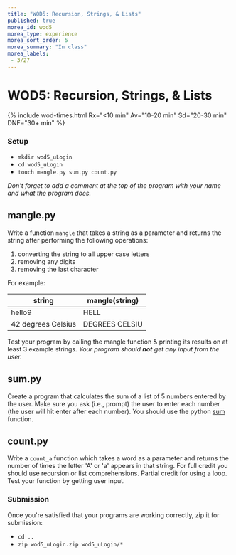 ```yaml
---
title: "WOD5: Recursion, Strings, & Lists"
published: true
morea_id: wod5
morea_type: experience
morea_sort_order: 5
morea_summary: "In class"
morea_labels:
 - 3/27
---
```

# WOD5: Recursion, Strings, & Lists


{% include wod-times.html Rx="<10 min" Av="10-20 min" Sd="20-30 min" DNF="30+ min" %}

### Setup

  * `mkdir wod5_uLogin`
  * `cd wod5_uLogin`
  * `touch mangle.py sum.py count.py`

*Don't forget to add a comment at the top of the program with your name and what the program does.*

## mangle.py

Write a function `mangle` that takes a string as a parameter and returns the string after performing the following operations:

  1. converting the string to all upper case letters
  1. removing any digits
  1. removing the last character
  
For example:

| **string** | **mangle(string)** |
|---|---|
| hello9 | HELL |
| 42 degrees Celsius | DEGREES CELSIU |

Test your program by calling the mangle function & printing its results on at least 3 example strings. *Your program should **not** get any input from the user.*

## sum.py

Create a program that calculates the sum of a list of 5 numbers entered by the user. Make sure you ask (i.e., prompt) the user to enter each number (the user will hit enter after each number). You should use the python [sum](https://docs.python.org/3/library/functions.html#sum) function.

## count.py

Write a `count_a` function which takes a word as a parameter and returns the number of times the letter 'A' or 'a' appears in that string. For full credit you should use recursion or list comprehensions. Partial credit for using a loop. Test your function by getting user input.

### Submission

Once you're satisfied that your programs are working correctly, zip it for submission:

  * `cd ..`
  * `zip wod5_uLogin.zip wod5_uLogin/*`


<!-- Started @ 11:20 -->